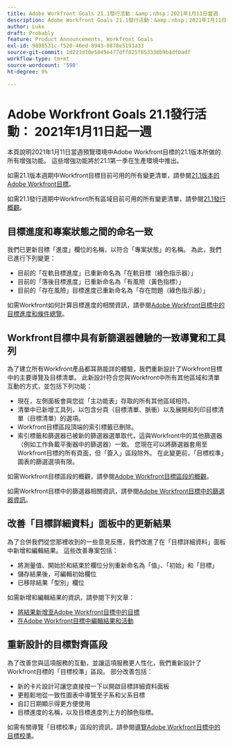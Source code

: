 ```yaml
---
title: Adobe Workfront Goals 21.1發行活動：&amp；nbsp；2021年1月11日當週
description: Adobe Workfront Goals 21.1發行活動：&amp；nbsp；2021年1月11日當週
author: Luke
draft: Probably
feature: Product Announcements, Workfront Goals
exl-id: 9898531c-f520-46ed-8943-0878e5193a33
source-git-commit: 1d221d10e5845e477dff825f853330b9b4df0adf
workflow-type: tm+mt
source-wordcount: '598'
ht-degree: 0%

---
```


# Adobe Workfront Goals 21.1發行活動： 2021年1月11日起一週

本頁說明2021年1月11日當週預覽環境中Adobe Workfront目標的21.1版本所做的所有增強功能。 這些增強功能將於21.1第一季在生產環境中推出。

如需21.1版本週期中Workfront目標目前可用的所有變更清單，請參閱[21.1版本的Adobe Workfront目標](../../../../product-announcements/product-releases/goals-release-activity/goals-release-21-1.md)。

如需21.1發行週期中Workfront所有區域目前可用的所有變更清單，請參閱[21.1發行概觀](../../../../product-announcements/product-releases/21.1-release-activity/21-1-release-overview.md)。

## 目標進度和專案狀態之間的命名一致

我們已更新目標「進度」欄位的名稱，以符合「專案狀態」的名稱。 為此，我們已進行下列變更：

* 目前的「在軌目標進度」已重新命名為「在軌目標（綠色指示器）」
* 目前的「落後目標進度」已重新命名為「有風險（黃色指標）」
* 目前的「存在風險」目標進度已重新命名為「存在問題（綠色指示器）」

如需Workfront如何計算目標進度的相關資訊，請參閱[Adobe Workfront目標中的目標進度和條件總覽](../../../../workfront-goals/goal-management/calculate-goal-progress.md)。

## Workfront目標中具有新篩選器體驗的一致導覽和工具列

為了建立所有Workfront產品都耳熟能詳的體驗，我們重新設計了Workfront目標中的主要導覽及目標清單。 此新設計符合您與Workfront中所有其他區域和清單互動的方式，並包括下列功能：

* 現在，左側面板會與您從「主功能表」存取的所有其他區域相符。
* 清單中已新增工具列，以包含分頁（目標清單、脈衝）以及展開和列印目標清單（目標清單）的選項。
* Workfront目標區段頂端的索引標籤已刪除。
* 索引標籤和篩選器已被新的篩選器選單取代，這與Workfront中的其他篩選器（例如工作負載平衡器中的篩選器）一致。 您現在可以將篩選器套用至Workfront目標的所有頁面，但「簽入」區段除外。 在此變更前，「目標校準」圖表的篩選選項有限。

如需Workfront目標區段的概觀，請參閱[Adobe Workfront目標區段的概觀](../../../../workfront-goals/goal-review-and-workfront-goals-sections/overview-of-wf-goals-sections.md)。

如需Workfront目標中的篩選器相關資訊，請參閱[Adobe Workfront目標中的篩選器資訊](../../../../workfront-goals/goal-management/filter-information-wf-goals.md)。

## 改善「目標詳細資料」面板中的更新結果

為了合併我們從您那裡收到的一些意見反應，我們改進了在「目標詳細資料」面板中新增和編輯結果。 這些改善專案包括：

* 將測量值、開始於和結束於欄位分別重新命名為「值」、「初始」和「目標」
* 儲存結果後，可編輯初始欄位
* 已移除結果「型別」欄位

如需新增和編輯結果的資訊，請參閱下列文章：

* [將結果新增至Adobe Workfront目標中的目標](../../../../workfront-goals/results-and-activities/add-results-to-goals.md)
* [在Adobe Workfront目標中編輯結果和活動](../../../../workfront-goals/results-and-activities/edit-results-and-activities.md)

## 重新設計的目標對齊區段

為了改善您與這項服務的互動，並讓這項服務更人性化，我們重新設計了Workfront目標的「目標校準」區段。 部分改善包括：

* 新的卡片設計可讓您直接按一下以開啟目標詳細資料面板
* 更輕鬆地從一致性圖表中導覽至子系和父系目標
* 自訂日期顯示得更方便使用
* 目標進度的名稱，以及目標進度列上方的顏色指標。

如需有關導覽「目標校準」區段的資訊，請參閱[導覽Adobe Workfront目標中的目標校準](../../../../workfront-goals/goal-alignment/navigate-goal-alignment-chart.md)。

